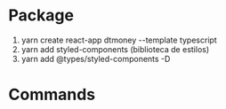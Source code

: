 # Package
  1. yarn create react-app dtmoney --template typescript
  2. yarn add styled-components (biblioteca de estilos)
  3. yarn add @types/styled-components -D


# Commands